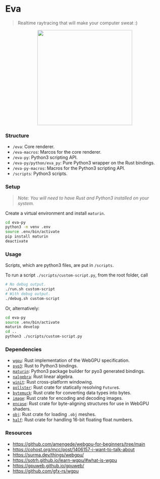 # Eva

> Realtime raytracing that will make your computer sweat :)

<p align="center">
  <img src="./about/assets/reflect.png" width="300" height="300">
</p>

### Structure

-   `/eva`: Core renderer.
-   `/eva-macros`: Marcos for the core renderer.
-   `/eva-py`: Python3 scripting API.
-   `/eva-py/python/eva_py`: Pure Python3 wrapper on the Rust bindings.
-   `/eva-py-macros`: Macros for the Python3 scripting API.
-   `/scripts`: Python3 scripts.

### Setup

> _Note: You will need to have Rust and Python3 installed on your system._

Create a virtual environment and install `maturin`.

```bash
cd eva-py
python3 -m venv .env
source .env/bin/activate
pip install maturin
deactivate
```

### Usage

Scripts, which are python3 files, are put in `/scripts`.

To run a script `./scripts/custom-script.py`, from the root folder, call

```bash
# No debug output.
./run.sh custom-script
# With debug output.
./debug.sh custom-script
```

Or, alternatively:

```bash
cd eva-py
source .env/bin/activate
maturin develop
cd ..
python3 ./scripts/custom-script.py
```

### Dependencies

-   [`wgpu`](https://github.com/gfx-rs/wgpu): Rust implementation of the WebGPU specification.
-   [`pyo3`](https://github.com/PyO3/pyo3): Rust to Python3 bindings.
-   [`maturin`](https://github.com/PyO3/maturin): Python3 package builder for pyo3 generated bindings.
-   [`nalgebra`](https://github.com/dimforge/nalgebra): Rust linear algebra.
-   [`winit`](https://github.com/rust-windowing/winit): Rust cross-platform windowing.
-   [`pollster`](https://github.com/zesterer/pollster): Rust crate for statically resolving `Future`s.
-   [`bytemuck`](https://github.com/Lokathor/bytemuck): Rust crate for converting data types into bytes.
-   [`image`](https://github.com/image-rs/image): Rust crate for encoding and decoding images.
-   [`encase`](https://github.com/teoxoy/encase): Rust crate for byte-aligning structures for use in WebGPU shaders.
-   [`obj`](https://github.com/simnalamburt/obj-rs): Rust crate for loading `.obj` meshes.
-   [`half`](https://github.com/starkat99/half-rs): Rust crate for handling 16-bit floating float numbers.

### Resources

-   https://github.com/amengede/webgpu-for-beginners/tree/main
-   https://cohost.org/mcc/post/1406157-i-want-to-talk-about
-   https://surma.dev/things/webgpu/
-   https://sotrh.github.io/learn-wgpu/#what-is-wgpu
-   https://gpuweb.github.io/gpuweb/
-   https://github.com/gfx-rs/wgpu
